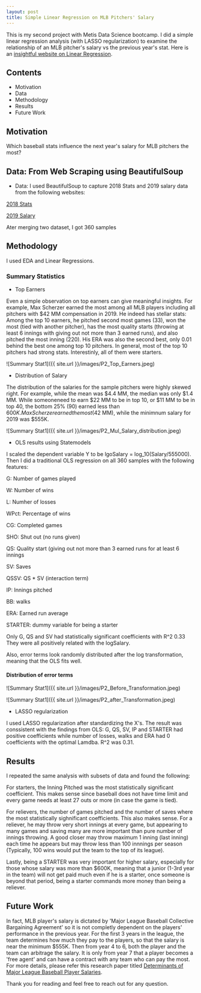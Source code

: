 ```yaml
---
layout: post
title: Simple Linear Regression on MLB Pitchers' Salary
---
```


This is my second project with Metis Data Science bootcamp.
I did a simple linear regression analysis (with LASSO regularization) to examine the relationship of an MLB pitcher's salary vs the previous year's stat.
Here is an [insightful website on Linear Regression](https://www.analyticsvidhya.com/blog/2017/06/a-comprehensive-guide-for-linear-ridge-and-lasso-regression/).

## Contents

* Motivation
* Data
* Methodology
* Results
* Future Work


## Motivation

Which baseball stats influence the next year's salary for MLB pitchers the most?


## Data: From Web Scraping using BeautifulSoup

* Data: I used BeautifulSoup to capture 2018 Stats and 2019 salary data from the following websites:

[2018 Stats](https://www.foxsports.com/mlb/stats?season=2018&category=PITCHING&group=1&sort=2&time=0&pos=0&qual=1&sortOrder=0&splitType=0&page=1&statID=0)

[2019 Salary](https://www.usatoday.com/sports/mlb/salaries/)

Ater merging two dataset, I got 360 samples 

## Methodology

I used EDA and Linear Regressions.

### Summary Statistics

* Top Earners

Even a simple observation on top earners can give meaningful insights. For example, Max Scherzer earned the most among all MLB players including all pitchers with $42 MM compensation in 2019. He indeed has stellar stats: Among the top 10 earners, he pitched second most games (33), won the most (tied with another pitcher), has the most quality starts (throwing at least 6 innings with giving out not more than 3 earned runs), and also pitched the most inning (220). His ERA was also the second best, only 0.01 behind the best one among top 10 pitchers. In general, most of the top 10 pitchers had strong stats. Interestinly, all of them were starters.

![Summary Stat1]({{ site.url }}/images/P2_Top_Earners.jpeg)

* Distribution of Salary

The distribution of the salaries for the sample pitchers were highly skewed right. For example, while the mean was $4.4 MM, the median was only $1.4 MM. While someoneneed to earn $22 MM to be in top 10, or $11 MM to be in top 40, the bottom 25% (90) earned less than $600K. Max Scherzer earned the most ($42 MM), while the minimnum salary for 2019 was $555K.


![Summary Stat1]({{ site.url }}/images/P2_Mul_Salary_distribution.jpeg)

* OLS results using Statemodels

I scaled the dependent variable Y to be lgoSalary = log_10(Salary/555000). Then I did a traditional OLS regression on all 360 samples with the following features:

G: Number of games played

W: Number of wins

L: Numher of losses

WPct: Percentage of wins

CG: Completed games

SHO: Shut out (no runs given)

QS: Quality start (giving out not more than 3 earned runs for at least 6 innings

SV: Saves

QSSV: QS * SV (interaction term)

IP: Innings pitched

BB: walks

ERA: Earned run average

STARTER: dummy variable for being a starter

Only G, QS and SV had statistically significant coefficients with R^2 0.33
They were all positively related with the logSalary.

Also, error terms look randomly distributed after the log transformation, meaning that the OLS fits well.

#### Distribution of error terms

![Summary Stat1]({{ site.url }}/images/P2_Before_Transformation.jpeg)

![Summary Stat1]({{ site.url }}/images/P2_after_Transformation.jpeg)


* LASSO regularization

I used LASSO regularization after standardizing the X's. The result was conssistent with the findings from OLS: G, QS, SV, IP and STARTER had positive coefficients while number of losses, walks and ERA had 0 coefficients with the optimal Lamdba. R^2 was 0.31.


## Results

I repeated the same analysis with subsets of data and found the following:

For starters, the Inning Pitched was the most statistically significant coefficient. This makes sense since baseball does not have time limit and every game needs at least 27 outs or more (in case the game is tied).

For relievers, the number of games pitched and the number of saves where the most statistically sighnificant coefficients. This also makes sense. For a reliever, he may throw very short innings at every game, but appearing to many games and saving many are more important than pure number of innings throwing. A good closer may throw maximum 1 inning (last inning) each time he appears but may throw less than 100 innnings per season (Typically, 100 wins would put the team to the top of its league).

Lastly, being a STARTER was very important for higher salary, especially for those whose salary was more than $600K, meaning that a junior (1-3rd year in the team) will not get paid much even if he is a starter, once someone is beyond that period, being a starter commands more money than being a reliever.


## Future Work

In fact, MLB player's salary is dictated by 'Major League Baseball Collective Bargaining Agreement' so it is not completly dependent on the players' performance in the previous year.
For the first 3 years in the league, the team determines how much they pay to the players, so that the salary is near the minimum $555K.
Then from year 4 to 6, both the player and the team can arbitrage the salary. It is only from year 7 that a player becomes a 'free agent' and can have a contract with any team who can pay the most. For more details, please refer this research paper titled [Determinants of Major League Baseball Player Salaries](https://surface.syr.edu/cgi/viewcontent.cgi?article=1098&context=honors_capstone).

Thank you for reading and feel free to reach out for any question.

